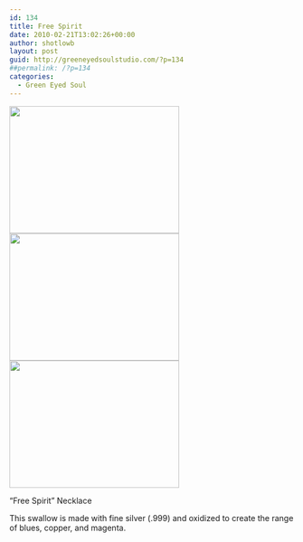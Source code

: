```yaml
---
id: 134
title: Free Spirit
date: 2010-02-21T13:02:26+00:00
author: shotlowb
layout: post
guid: http://greeneyedsoulstudio.com/?p=134
##permalink: /?p=134
categories:
  - Green Eyed Soul
---
```

<a href="http://greeneyedsoulstudio.com/?attachment_id=128" rel="attachment wp-att-128"><img class="alignnone size-medium wp-image-128" title="octIowaJewelryAustin 129" src="http://greeneyedsoulstudio.com/wp-content/uploads/2010/02/octIowaJewelryAustin-129-300x225.jpg" alt="" width="300" height="225" /></a><a href="http://greeneyedsoulstudio.com/?attachment_id=127" rel="attachment wp-att-127"><img class="alignnone size-medium wp-image-127" title="octIowaJewelryAustin 126" src="http://greeneyedsoulstudio.com/wp-content/uploads/2010/02/octIowaJewelryAustin-126-300x225.jpg" alt="" width="300" height="225" /></a><a href="http://greeneyedsoulstudio.com/?attachment_id=126" rel="attachment wp-att-126"><img class="alignnone size-medium wp-image-126" title="octIowaJewelryAustin 125" src="http://greeneyedsoulstudio.com/wp-content/uploads/2010/02/octIowaJewelryAustin-125-300x225.jpg" alt="" width="300" height="225" /></a>

&#8220;Free Spirit&#8221; Necklace

This swallow is made with fine silver (.999) and oxidized to create the range of blues, copper, and magenta.
